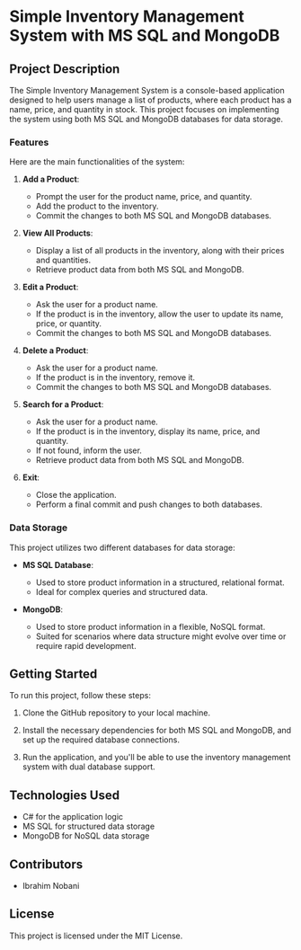 # Simple Inventory Management System with MS SQL and MongoDB

## Project Description

The Simple Inventory Management System is a console-based application designed to help users manage a list of products, where each product has a name, price, and quantity in stock. This project focuses on implementing the system using both MS SQL and MongoDB databases for data storage.

### Features

Here are the main functionalities of the system:

1. **Add a Product**:
   - Prompt the user for the product name, price, and quantity.
   - Add the product to the inventory.
   - Commit the changes to both MS SQL and MongoDB databases.

2. **View All Products**:
   - Display a list of all products in the inventory, along with their prices and quantities.
   - Retrieve product data from both MS SQL and MongoDB.
   
3. **Edit a Product**:
   - Ask the user for a product name.
   - If the product is in the inventory, allow the user to update its name, price, or quantity.
   - Commit the changes to both MS SQL and MongoDB databases.

4. **Delete a Product**:
   - Ask the user for a product name.
   - If the product is in the inventory, remove it.
   - Commit the changes to both MS SQL and MongoDB databases.

5. **Search for a Product**:
   - Ask the user for a product name.
   - If the product is in the inventory, display its name, price, and quantity.
   - If not found, inform the user.
   - Retrieve product data from both MS SQL and MongoDB.

6. **Exit**:
   - Close the application.
   - Perform a final commit and push changes to both databases.

### Data Storage

This project utilizes two different databases for data storage:

- **MS SQL Database**:
  - Used to store product information in a structured, relational format.
  - Ideal for complex queries and structured data.
  
- **MongoDB**:
  - Used to store product information in a flexible, NoSQL format.
  - Suited for scenarios where data structure might evolve over time or require rapid development.

## Getting Started

To run this project, follow these steps:

1. Clone the GitHub repository to your local machine.

2. Install the necessary dependencies for both MS SQL and MongoDB, and set up the required database connections.

3. Run the application, and you'll be able to use the inventory management system with dual database support.

## Technologies Used

- C# for the application logic
- MS SQL for structured data storage
- MongoDB for NoSQL data storage

## Contributors

- Ibrahim Nobani

## License

This project is licensed under the MIT License.